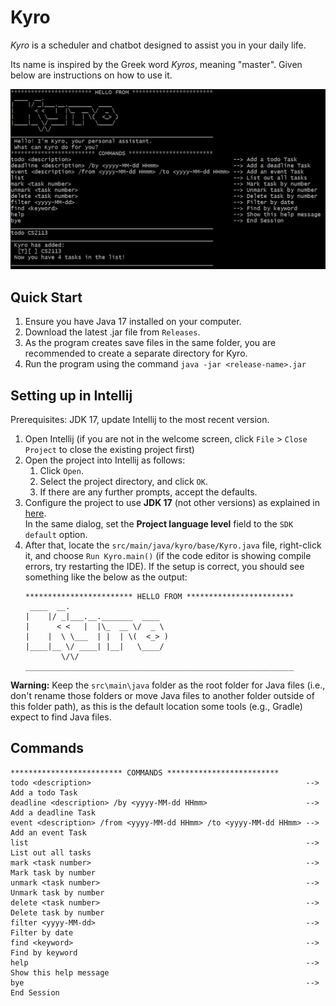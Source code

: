 # Kyro

_Kyro_ is a scheduler and chatbot designed to assist you in your daily life.

Its name is inspired by the Greek word _Kyros_, meaning "master". Given below are instructions on how to use it.

![screenshot](./docs/demo.png)

## Quick Start

1. Ensure you have Java 17 installed on your computer.
1. Download the latest .jar file from `Releases`.
1. As the program creates save files in the same folder, you are recommended to create a separate directory for Kyro.
1. Run the program using the command `java -jar <release-name>.jar`

## Setting up in Intellij

Prerequisites: JDK 17, update Intellij to the most recent version.

1. Open Intellij (if you are not in the welcome screen, click `File` > `Close Project` to close the existing project
   first)
1. Open the project into Intellij as follows:
    1. Click `Open`.
    1. Select the project directory, and click `OK`.
    1. If there are any further prompts, accept the defaults.
1. Configure the project to use **JDK 17** (not other versions) as explained
   in [here](https://www.jetbrains.com/help/idea/sdk.html#set-up-jdk).<br>
   In the same dialog, set the **Project language level** field to the `SDK default` option.
1. After that, locate the `src/main/java/kyro/base/Kyro.java` file, right-click it, and choose `Run Kyro.main()` (if the
   code
   editor is showing compile errors, try restarting the IDE). If the setup is correct, you should see something like the
   below as the output:
   ```
   ************************ HELLO FROM ************************
    ____  __.                      
   |    |/ _|___.__._______  ____  
   |      < <   |  |\_  __ \/  _ \
   |    |  \ \___  | |  | \(  <_> )
   |____|__ \/ ____| |__|   \____/
           \/\/
   ____________________________________________________________                 
   ```

**Warning:** Keep the `src\main\java` folder as the root folder for Java files (i.e., don't rename those folders or move
Java files to another folder outside of this folder path), as this is the default location some tools (e.g., Gradle)
expect to find Java files.

## Commands

   ```
   ************************* COMMANDS *************************
   todo <description>                                                --> Add a todo Task
   deadline <description> /by <yyyy-MM-dd HHmm>                      --> Add a deadline Task
   event <description> /from <yyyy-MM-dd HHmm> /to <yyyy-MM-dd HHmm> --> Add an event Task
   list                                                              --> List out all tasks
   mark <task number>                                                --> Mark task by number
   unmark <task number>                                              --> Unmark task by number
   delete <task number>                                              --> Delete task by number
   filter <yyyy-MM-dd>                                               --> Filter by date
   find <keyword>                                                    --> Find by keyword
   help                                                              --> Show this help message
   bye                                                               --> End Session
   ```
